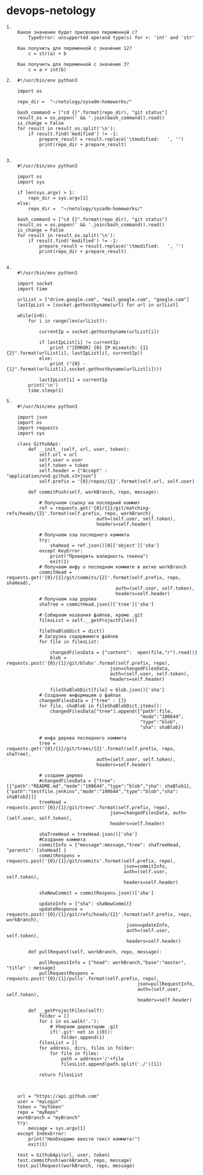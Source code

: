 # devops-netology


    1. 
    	Какое значение будет присвоено переменной c?
    		TypeError: unsupported operand type(s) for +: 'int' and 'str'

    	Как получить для переменной c значение 12?
    		c = str(a) + b

    	Как получить для переменной c значение 3?
    		c = a + int(b)

    2. 	#!/usr/bin/env python3

		import os

		repo_dir =  "~/netology/sysadm-homeworks/"

		bash_command = ["cd {}".format(repo_dir), "git status"]
		result_os = os.popen(' && '.join(bash_command)).read()
		is_change = False
		for result in result_os.split('\n'):
		    if result.find('modified') != -1:
		        prepare_result = result.replace('\tmodified:   ', '')
		        print(repo_dir + prepare_result)

    
    3. 
		#!/usr/bin/env python3

		import os
		import sys

		if len(sys.argv) > 1:
		    repo_dir = sys.argv[1]
		else:
		    repo_dir =  "~/netology/sysadm-homeworks/"

		bash_command = ["cd {}".format(repo_dir), "git status"]
		result_os = os.popen(' && '.join(bash_command)).read()
		is_change = False
		for result in result_os.split('\n'):
		    if result.find('modified') != -1:
		        prepare_result = result.replace('\tmodified:   ', '')
		        print(repo_dir + prepare_result)

        
    4. 
		#!/usr/bin/env python3

		import socket
		import time

		urlList = ["drive.google.com", "mail.google.com", "google.com"]
		lastIpList = [socket.gethostbyname(url) for url in urlList]

		while(1>0):
		    for i in range(len(urlList)):

		        currentIp = socket.gethostbyname(urlList[i])

		        if lastIpList[i] != currentIp:
		            print ("[ERROR] {0} IP mismatch: {1} {2}".format(urlList[i], lastIpList[i], currentIp))
		        else:
		            print ("{0} - {1}".format(urlList[i],socket.gethostbyname(urlList[i])))

		        lastIpList[i] = currentIp
		    print('\n')
		    time.sleep(1)

    5.
		#!/usr/bin/env python3

		import json
		import os
		import requests
		import sys

		class GithubApi:
		    def __init__(self, url, user, token):
		        self.url = url
		        self.user = user
		        self.token = token
		        self.header = {"Accept" : "application/vnd.github.v3+json"}
		        self.prefix = '{0}/repos/{1}'.format(self.url, self.user)

		    def commitPush(self, workBranch, repo, message):

		        # Получаем ссылку на последний коммит
		        ref = requests.get('{0}/{1}/git/matching-refs/heads/{2}'.format(self.prefix, repo, workBranch), 
		                             auth=(self.user, self.token),
		                             headers=self.header)
		        
		        # Получаем хэш последнего коммита
		        try:
		            shaHead = ref.json()[0]['object']['sha']
		        except KeyError:
		            print("Проверить валидность токена")
		            exit(1)
		        # Получаем инфу о последнем коммите в ветке workBranch
		        commitHead = requests.get('{0}/{1}/git/commits/{2}'.format(self.prefix, repo, shaHead),
		                                    auth=(self.user, self.token), 
		                                    headers=self.header)
		        # Получаем хэш дерева
		        shaTree = commitHead.json()['tree']['sha'] 
		        
		        # Собираем названия файлов, кроме .git
		        filesList = self.__getProjectFiles()
		        
		        fileShaBlobDict = dict()
		        # Загрузка содержимого файлов
		        for file in filesList:

		            changedFilesData = {"content":  open(file,"r").read()}  
		            blob = requests.post('{0}/{1}/git/blobs'.format(self.prefix, repo),
		                                  json=changedFilesData,
		                                  auth=(self.user, self.token),
		                                  headers=self.header)

		            fileShaBlobDict[file] = blob.json()['sha']
		        # Создание информации о файлах
		        changedFilesData = {"tree" : []}
		        for file, shaBlob in fileShaBlobDict.items():
		            changedFilesData["tree"].append({"path":file,
		                                             "mode":"100644",
		                                             "type":"blob",
		                                             "sha": shaBlob})

		        # инфа дерева последнего коммита
		        tree = requests.get('{0}/{1}/git/trees/{2}'.format(self.prefix, repo, shaTree), 
		                             auth=(self.user, self.token),
		                             headers=self.header)
		        
		        # создаем дерево
		        #changedFilesData = {"tree":[{"path":"README.md","mode":"100644","type":"blob","sha": shaBlob1}, {"path":"testfile.jenkins","mode":"100644","type":"blob","sha": shaBlob2}]}
		        treeHead = requests.post('{0}/{1}/git/trees'.format(self.prefix, repo),
		                                  json=changedFilesData, auth=(self.user, self.token), 
		                                  headers=self.header)
		       
		        shaTreeHead = treeHead.json()['sha']
		        #Создание коммита
		        commitInfo = {"message":message,"tree": shaTreeHead, "parents": [shaHead] }
		        commitRespons = requests.post('{0}/{1}/git/commits'.format(self.prefix, repo),
		                                       json=commitInfo, 
		                                       auth=(self.user, self.token),
		                                       headers=self.header)

		        shaNewCommit = commitRespons.json()['sha']

		        updateInfo = {"sha": shaNewCommit}
		        updateResponse = requests.post('{0}/{1}/git/refs/heads/{2}'.format(self.prefix, repo, workBranch),
		                                        json=updateInfo,
		                                        auth=(self.user, self.token),
		                                        headers=self.header)
		        
		    def pullRequest(self, workBranch, repo, message):

		        pullRequestInfo = {"head": workBranch,"base":"master", "title" : message}
		        pullRequestRespons = requests.post('{0}/{1}/pulls'.format(self.prefix, repo),
		                                            json=pullRequestInfo,
		                                            auth=(self.user, self.token),
		                                            headers=self.header)

		    def __getProjectFiles(self):
		        folder = []
		        for i in os.walk('.'):
		            # Убираем директорию .git
		            if('.git' not in i[0]):
		                folder.append(i)
		        filesList = [] 
		        for address, dirs, files in folder:
		            for file in files:
		                path = address+'/'+file
		                filesList.append(path.split('./')[1])

		        return filesList



		url = "https://api.github.com"
		user = "myLogin"
		token = "myToken"
		repo = "myRepo"
		workBranch = "myBranch"
		try: 
		    message = sys.argv[1]
		except IndexError:
		    print("Необходимо ввести текст коммита!")
		    exit(1)

		test = GithubApi(url, user, token)
		test.commitPush(workBranch, repo, message)
		test.pullRequest(workBranch, repo, message)